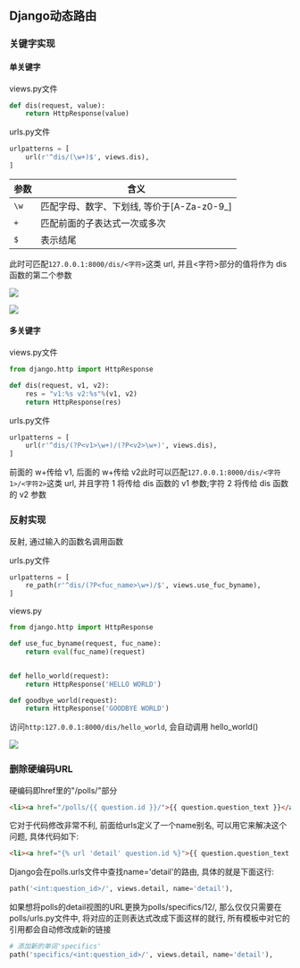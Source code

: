 <!--
 * @Description: 
 * @Version: 1.0
 * @Autor: DaLao
 * @Email: dalao@xxx.com
 * @Date: 2021-01-16 17:59:35
 * @LastEditors: DaLao
 * @LastEditTime: 2022-07-03 00:46:56
-->

## Django动态路由


### 关键字实现


#### 单关键字

views.py文件

```py
def dis(request, value):
    return HttpResponse(value)
```

urls.py文件

```py
urlpatterns = [
    url(r'^dis/(\w+)$', views.dis), 
]
```

| 参数 | 含义                                       |
| ---- | ------------------------------------------ |
| `\w` | 匹配字母、数字、下划线, 等价于[A-Za-z0-9_] |
| `+`  | 匹配前面的子表达式一次或多次               |
| `$`  | 表示结尾                                   |

此时可匹配`127.0.0.1:8000/dis/<字符>`这类 url, 并且<字符>部分的值将作为 dis 函数的第二个参数


![](https://cdn.hurra.ltd/img/20200903085713.png)

![](https://cdn.hurra.ltd/img/20200903091232.png)



#### 多关键字

views.py文件

```py
from django.http import HttpResponse

def dis(request, v1, v2):
    res = "v1:%s v2:%s"%(v1, v2)
    return HttpResponse(res)
```

urls.py文件

```py
urlpatterns = [
    url(r'^dis/(?P<v1>\w+)/(?P<v2>\w+)', views.dis), 
]
```

前面的 w+传给 v1, 后面的 w+传给 v2此时可以匹配`127.0.0.1:8000/dis/<字符1>/<字符2>`这类 url, 并且字符 1 将传给 dis 函数的 v1 参数;字符 2 将传给 dis 函数的 v2 参数



### 反射实现


反射, 通过输入的函数名调用函数

urls.py文件

```py
urlpatterns = [
    re_path(r'^dis/(?P<fuc_name>\w+)/$', views.use_fuc_byname), 
]
```

views.py
```py
from django.http import HttpResponse

def use_fuc_byname(request, fuc_name):
    return eval(fuc_name)(request)


def hello_world(request):
    return HttpResponse('HELLO WORLD')

def goodbye_world(request):
    return HttpResponse('GOODBYE WORLD')
```

访问`http:127.0.0.1:8000/dis/hello_world`, 会自动调用 hello_world()

![](https://cdn.hurra.ltd/img/20200903103754.png)



###  删除硬编码URL


硬编码即href里的"/polls/"部分

```html
<li><a href="/polls/{{ question.id }}/">{{ question.question_text }}</a></li>
```
它对于代码修改非常不利, 前面给urls定义了一个name别名, 可以用它来解决这个问题, 具体代码如下:

```html
<li><a href="{% url 'detail' question.id %}">{{ question.question_text }}</a></li>
```
Django会在polls.urls文件中查找name='detail'的路由, 具体的就是下面这行:

```py
path('<int:question_id>/', views.detail, name='detail'), 
```

如果想将polls的detail视图的URL更换为polls/specifics/12/, 那么仅仅只需要在polls/urls.py文件中, 将对应的正则表达式改成下面这样的就行, 所有模板中对它的引用都会自动修改成新的链接

```py
# 添加新的单词'specifics'
path('specifics/<int:question_id>/', views.detail, name='detail'), 
```